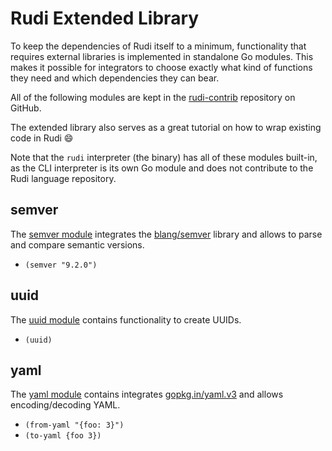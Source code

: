# Rudi Extended Library

To keep the dependencies of Rudi itself to a minimum, functionality that requires external libraries
is implemented in standalone Go modules. This makes it possible for integrators to choose exactly
what kind of functions they need and which dependencies they can bear.

All of the following modules are kept in the [rudi-contrib](https://github.com/xrstf/rudi-contrib)
repository on GitHub.

The extended library also serves as a great tutorial on how to wrap existing code in Rudi :smile:

Note that the `rudi` interpreter (the binary) has all of these modules built-in, as the CLI
interpreter is its own Go module and does not contribute to the Rudi language repository.

## semver

The [semver module](https://github.com/xrstf/rudi-contrib/tree/main/semver) integrates the
[blang/semver](https://github.com/blang/semver) library and allows to parse and compare semantic
versions.

* `(semver "9.2.0")`

## uuid

The [uuid module](https://github.com/xrstf/rudi-contrib/tree/main/uuid) contains functionality to
create UUIDs.

* `(uuid)`

## yaml

The [yaml module](https://github.com/xrstf/rudi-contrib/tree/main/yaml) contains integrates
[gopkg.in/yaml.v3](https://gopkg.in/yaml.v3) and allows encoding/decoding YAML.

* `(from-yaml "{foo: 3}")`
* `(to-yaml {foo 3})`


